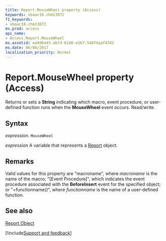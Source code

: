 ```yaml
---
title: Report.MouseWheel property (Access)
keywords: vbaac10.chm13872
f1_keywords:
- vbaac10.chm13872
ms.prod: access
api_name:
- Access.Report.MouseWheel
ms.assetid: ea9d6443-abfd-6140-e167-548f4aafd342
ms.date: 06/08/2017
localization_priority: Normal
---
```



# Report.MouseWheel property (Access)

Returns or sets a  **String** indicating which macro, event procedure, or user-defined function runs when the **MouseWheel** event occurs. Read/write.


## Syntax

_expression_. `MouseWheel`

_expression_ A variable that represents a [Report](Access.Report.md) object.


## Remarks

Valid values for this property are "macroname", where  _macroname_ is the name of the macro; "[Event Procedure]", which indicates the event procedure associated with the **BeforeInsert** event for the specified object; or "=functionname()", where _functionname_ is the name of a user-defined function.


## See also


[Report Object](Access.Report.md)

[!include[Support and feedback](~/includes/feedback-boilerplate.md)]